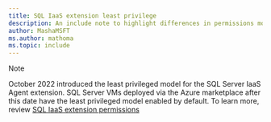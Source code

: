 ```yaml
---
title: SQL IaaS extension least privilege 
description: An include note to highlight differences in permissions models added for SQL VM in October 2022. 
author: MashaMSFT
ms.author: mathoma
ms.topic: include
---
```


> [!NOTE]
> October 2022 introduced the least privileged model for the SQL Server IaaS Agent extension. SQL Server VMs deployed via the Azure marketplace after this date have the least privileged model enabled by default. To learn more, review [SQL IaaS extension permissions](../virtual-machines/windows/sql-server-iaas-agent-extension-automate-management.md#permissions-model)

